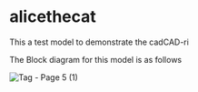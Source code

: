 # alicethecat
This a test model to demonstrate the cadCAD-ri

The Block diagram for this model is as follows

![Tag - Page 5 (1)](https://user-images.githubusercontent.com/10465438/198753077-a14a0ebf-cdb3-4e2f-a66b-6e2c3400dda5.jpeg)
